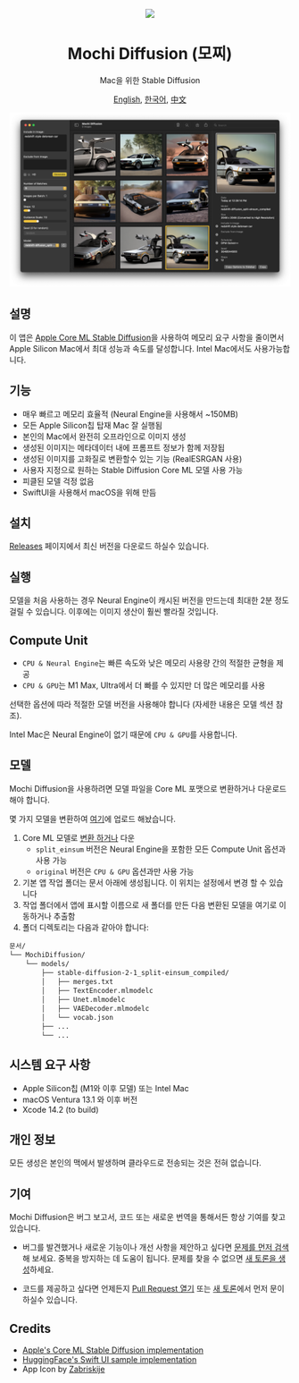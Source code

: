 <p align="center">
<img height="256" src="https://github.com/godly-devotion/MochiDiffusion/raw/main/Mochi Diffusion/Resources/Assets.xcassets/AppIcon.appiconset/AppIcon.png" />
</p>

<h1 align="center">Mochi Diffusion (모찌)</h1>

<p align="center">Mac을 위한 Stable Diffusion</p>

<p align="center">
<a href="https://github.com/godly-devotion/MochiDiffusion/blob/main/README.md">English</a>,
<a href="https://github.com/godly-devotion/MochiDiffusion/blob/main/README.ko.md">한국어</a>,
<a href="https://github.com/godly-devotion/MochiDiffusion/blob/main/README.zh-Hans.md">中文</a>
</p>

![Screenshot](.github/images/screenshot.png)

## 설명

이 앱은 [Apple Core ML Stable Diffusion](https://github.com/apple/ml-stable-diffusion)을 사용하여 메모리 요구 사항을 줄이면서 Apple Silicon Mac에서 최대 성능과 속도를 달성합니다. Intel Mac에서도 사용가능합니다.

## 기능

- 매우 빠르고 메모리 효율적 (Neural Engine을 사용해서 ~150MB)
- 모든 Apple Silicon칩 탑재 Mac 잘 실행됨
- 본인의 Mac에서 완전히 오프라인으로 이미지 생성
- 생성된 이미지는 메타데이터 내에 프롬프트 정보가 함께 저장됩
- 생성된 이미지를 고화질로 변환할수 있는 기능 (RealESRGAN 사용)
- 사용자 지정으로 원하는 Stable Diffusion Core ML 모델 사용 가능
- 피클된 모델 걱정 없음
- SwiftUI을 사용해서 macOS을 위해 만듬

## 설치

[Releases](https://github.com/godly-devotion/MochiDiffusion/releases) 페이지에서 최신 버전을 다운로드 하실수 있습니다.

## 실행

모델을 처음 사용하는 경우 Neural Engine이 캐시된 버전을 만드는데 최대한 2분 정도 걸릴 수 있습니다. 이후에는 이미지 생산이 훨씬 빨라질 것입니다.

## Compute Unit

- `CPU & Neural Engine`는 빠른 속도와 낮은 메모리 사용량 간의 적절한 균형을 제공
- `CPU & GPU`는 M1 Max, Ultra에서 더 빠를 수 있지만 더 많은 메모리를 사용

선택한 옵션에 따라 적절한 모델 버전을 사용해야 합니다 (자세한 내용은 모델 섹션 참조).

Intel Mac은 Neural Engine이 없기 때문에 `CPU & GPU`를 사용합니다.

## 모델

Mochi Diffusion을 사용하려면 모델 파일을 Core ML 포맷으로 변환하거나 다운로드해야 합니다.

몇 가지 모델을 변환하여 [여기](https://huggingface.co/godly-devotion)에 업로드 해놨습니다.

1. Core ML 모델로 [변환 하거나](https://github.com/apple/ml-stable-diffusion#-converting-models-to-core-ml) 다운
    - `split_einsum` 버전은 Neural Engine을 포함한 모든 Compute Unit 옵션과 사용 가능
    - `original` 버전은 `CPU & GPU` 옵션과만 사용 가능
2. 기본 앱 작업 폴더는 문서 아래에 생성됩니다. 이 위치는 설정에서 변경 할 수 있습니다
3. 작업 폴더에서 앱에 표시할 이름으로 새 폴더를 만든 다음 변환된 모델을 여기로 이동하거나 추출함
4. 폴더 디렉토리는 다음과 같아야 합니다:
```
문서/
└── MochiDiffusion/
    └── models/
        ├── stable-diffusion-2-1_split-einsum_compiled/
        │   ├── merges.txt
        │   ├── TextEncoder.mlmodelc
        │   ├── Unet.mlmodelc
        │   ├── VAEDecoder.mlmodelc
        │   └── vocab.json
        ├── ...
        └── ...
```

## 시스템 요구 사항

- Apple Silicon칩 (M1와 이후 모델) 또는 Intel Mac
- macOS Ventura 13.1 와 이후 버전
- Xcode 14.2 (to build)

## 개인 정보

모든 생성은 본인의 맥에서 발생하며 클라우드로 전송되는 것은 전혀 없습니다.

## 기여

Mochi Diffusion은 버그 보고서, 코드 또는 새로운 번역을 통해서든 항상 기여를 찾고 있습니다.

- 버그를 발견했거나 새로운 기능이나 개선 사항을 제안하고 싶다면 [문제를 먼저 검색](https://github.com/godly-devotion/MochiDiffusion/discussions)해 보세요. 중복을 방지하는 데 도움이 됩니다. 문제를 찾을 수 없으면 [새 토론을 생성](https://github.com/godly-devotion/MochiDiffusion/discussions/new)하세요.

- 코드를 제공하고 싶다면 언제든지 [Pull Request 열기](https://github.com/godly-devotion/MochiDiffusion/pulls) 또는 [새 토론](https://github.com/godly-devotion/MochiDiffusion/discussions)에서 먼저 문이 하실수 있습니다.

## Credits

- [Apple's Core ML Stable Diffusion implementation](https://github.com/apple/ml-stable-diffusion)
- [HuggingFace's Swift UI sample implementation](https://github.com/huggingface/swift-coreml-diffusers)
- App Icon by [Zabriskije](https://github.com/Zabriskije)
